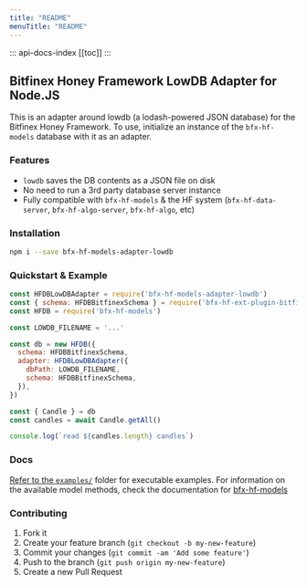 ```yaml
---
title: "README"
menuTitle: "README"
---
```

::: api-docs-index
[[toc]]
:::
## Bitfinex Honey Framework LowDB Adapter for Node.JS

This is an adapter around lowdb (a lodash-powered JSON database) for the Bitfinex Honey Framework. To use, initialize an instance of the `bfx-hf-models` database with it as an adapter.

### Features
* `lowdb` saves the DB contents as a JSON file on disk
* No need to run a 3rd party database server instance
* Fully compatible with `bfx-hf-models` & the HF system (`bfx-hf-data-server`, `bfx-hf-algo-server`, `bfx-hf-algo`, etc)

### Installation

```bash
npm i --save bfx-hf-models-adapter-lowdb
```

### Quickstart & Example

```js
const HFDBLowDBAdapter = require('bfx-hf-models-adapter-lowdb')
const { schema: HFDBBitfinexSchema } = require('bfx-hf-ext-plugin-bitfinex')
const HFDB = require('bfx-hf-models')

const LOWDB_FILENAME = '...'

const db = new HFDB({
  schema: HFDBBitfinexSchema,
  adapter: HFDBLowDBAdapter({
    dbPath: LOWDB_FILENAME,
    schema: HFDBBitfinexSchema,
  }),
})

const { Candle } = db
const candles = await Candle.getAll()

console.log(`read ${candles.length} candles`)
```

### Docs

[Refer to the `examples/`](/examples) folder for executable examples. For information on the available model methods, check the documentation for [bfx-hf-models](https://github.com/bitfinexcom/bfx-hf-models/tree/master/docs)

### Contributing

1. Fork it
2. Create your feature branch (`git checkout -b my-new-feature`)
3. Commit your changes (`git commit -am 'Add some feature'`)
4. Push to the branch (`git push origin my-new-feature`)
5. Create a new Pull Request
